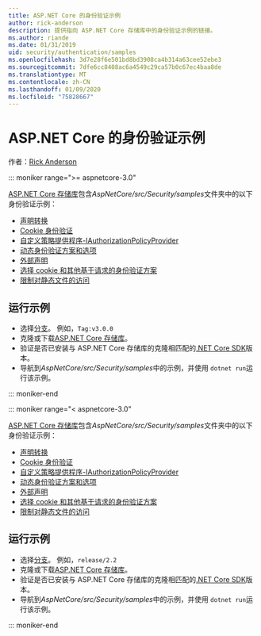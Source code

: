 ```yaml
---
title: ASP.NET Core 的身份验证示例
author: rick-anderson
description: 提供指向 ASP.NET Core 存储库中的身份验证示例的链接。
ms.author: riande
ms.date: 01/31/2019
uid: security/authentication/samples
ms.openlocfilehash: 3d7e28f6e501bd8bd3908ca4b314a63cee52ebe3
ms.sourcegitcommit: 7dfe6cc8408ac6a4549c29ca57b0c67ec4baa8de
ms.translationtype: MT
ms.contentlocale: zh-CN
ms.lasthandoff: 01/09/2020
ms.locfileid: "75828667"
---
```

# <a name="authentication-samples-for-aspnet-core"></a>ASP.NET Core 的身份验证示例

作者：[Rick Anderson](https://twitter.com/RickAndMSFT)

::: moniker range=">= aspnetcore-3.0"

[ASP.NET Core 存储库](https://github.com/dotnet/AspNetCore)包含*AspNetCore/src/Security/samples*文件夹中的以下身份验证示例：

* [声明转换](https://github.com/dotnet/AspNetCore/tree/release/3.0/src/Security/samples/ClaimsTransformation)
* [Cookie 身份验证](https://github.com/dotnet/AspNetCore/tree/release/3.0/src/Security/samples/Cookies)
* [自定义策略提供程序-IAuthorizationPolicyProvider](https://github.com/dotnet/AspNetCore/tree/release/3.0/src/Security/samples/CustomPolicyProvider)
* [动态身份验证方案和选项](https://github.com/dotnet/AspNetCore/tree/release/3.0/src/Security/samples/DynamicSchemes)
* [外部声明](https://github.com/dotnet/AspNetCore/tree/release/3.0/src/Security/samples/Identity.ExternalClaims)
* [选择 cookie 和其他基于请求的身份验证方案](https://github.com/dotnet/AspNetCore/tree/release/3.0/src/Security/samples/PathSchemeSelection)
* [限制对静态文件的访问](https://github.com/dotnet/AspNetCore/tree/release/3.0/src/Security/samples/StaticFilesAuth)

## <a name="run-the-samples"></a>运行示例

* 选择[分支](https://github.com/dotnet/AspNetCore)。 例如，`Tag:v3.0.0`
* 克隆或下载[ASP.NET Core 存储库](https://github.com/dotnet/AspNetCore)。
* 验证是否已安装与 ASP.NET Core 存储库的克隆相匹配的[.NET Core SDK](https://www.microsoft.com/net/download/all)版本。
* 导航到*AspNetCore/src/Security/samples*中的示例，并使用 `dotnet run`运行该示例。

::: moniker-end

::: moniker range="< aspnetcore-3.0"

[ASP.NET Core 存储库](https://github.com/dotnet/AspNetCore)包含*AspNetCore/src/Security/samples*文件夹中的以下身份验证示例：

* [声明转换](https://github.com/dotnet/AspNetCore/tree/release/2.2/src/Security/samples/ClaimsTransformation)
* [Cookie 身份验证](https://github.com/dotnet/AspNetCore/tree/release/2.2/src/Security/samples/Cookies)
* [自定义策略提供程序-IAuthorizationPolicyProvider](https://github.com/dotnet/AspNetCore/tree/release/2.2/src/Security/samples/CustomPolicyProvider)
* [动态身份验证方案和选项](https://github.com/dotnet/AspNetCore/tree/release/2.2/src/Security/samples/DynamicSchemes)
* [外部声明](https://github.com/dotnet/AspNetCore/tree/release/2.2/src/Security/samples/Identity.ExternalClaims)
* [选择 cookie 和其他基于请求的身份验证方案](https://github.com/dotnet/AspNetCore/tree/release/2.2/src/Security/samples/PathSchemeSelection)
* [限制对静态文件的访问](https://github.com/dotnet/AspNetCore/tree/release/2.2/src/Security/samples/StaticFilesAuth)

## <a name="run-the-samples"></a>运行示例

* 选择[分支](https://github.com/dotnet/AspNetCore)。 例如，`release/2.2`
* 克隆或下载[ASP.NET Core 存储库](https://github.com/dotnet/AspNetCore)。
* 验证是否已安装与 ASP.NET Core 存储库的克隆相匹配的[.NET Core SDK](https://www.microsoft.com/net/download/all)版本。
* 导航到*AspNetCore/src/Security/samples*中的示例，并使用 `dotnet run`运行该示例。

::: moniker-end
